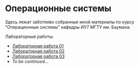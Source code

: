 # Операционные системы

Здесь лежат заботливо собранные мной материалы по курсу "Операционные
системы" кафедры ИУ7 МГТУ им. Баумана.

Лабораторные работы:

- [Лабораторная работа 01](lab-01)
- [Лабораторная работа 02](lab-02)
- [Лабораторная работа 03](lab-03)
- _To be continued..._
